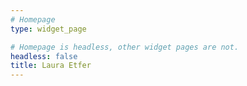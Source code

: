 ```yaml
---
# Homepage
type: widget_page

# Homepage is headless, other widget pages are not.
headless: false
title: Laura Etfer
---
```

